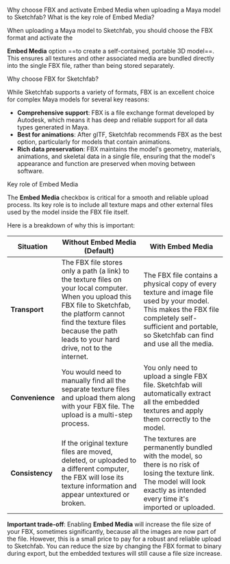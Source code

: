 Why choose FBX and activate Embed Media when uploading a Maya model to Sketchfab? What is the key role of Embed Media?

When uploading a Maya model to Sketchfab, you should choose the FBX format and activate the 

**Embed Media** option ==to create a self-contained, portable 3D model==. This ensures all textures and other associated media are bundled directly into the single FBX file, rather than being stored separately. 

Why choose FBX for Sketchfab?

While Sketchfab supports a variety of formats, FBX is an excellent choice for complex Maya models for several key reasons:

- **Comprehensive support**: FBX is a file exchange format developed by Autodesk, which means it has deep and reliable support for all data types generated in Maya.
- **Best for animations**: After glTF, Sketchfab recommends FBX as the best option, particularly for models that contain animations.
- **Rich data preservation**: FBX maintains the model's geometry, materials, animations, and skeletal data in a single file, ensuring that the model's appearance and function are preserved when moving between software. 

Key role of Embed Media

The **Embed Media** checkbox is critical for a smooth and reliable upload process. Its key role is to include all texture maps and other external files used by the model inside the FBX file itself. 

Here is a breakdown of why this is important:

|Situation|Without Embed Media (Default)|With Embed Media|
|---|---|---|
|**Transport**|The FBX file stores only a path (a link) to the texture files on your local computer. When you upload this FBX file to Sketchfab, the platform cannot find the texture files because the path leads to your hard drive, not to the internet.|The FBX file contains a physical copy of every texture and image file used by your model. This makes the FBX file completely self-sufficient and portable, so Sketchfab can find and use all the media.|
|**Convenience**|You would need to manually find all the separate texture files and upload them along with your FBX file. The upload is a multi-step process.|You only need to upload a single FBX file. Sketchfab will automatically extract all the embedded textures and apply them correctly to the model.|
|**Consistency**|If the original texture files are moved, deleted, or uploaded to a different computer, the FBX will lose its texture information and appear untextured or broken.|The textures are permanently bundled with the model, so there is no risk of losing the texture link. The model will look exactly as intended every time it's imported or uploaded.|

**Important trade-off**: Enabling **Embed Media** will increase the file size of your FBX, sometimes significantly, because all the images are now part of the file. However, this is a small price to pay for a robust and reliable upload to Sketchfab. You can reduce the size by changing the FBX format to binary during export, but the embedded textures will still cause a file size increase.